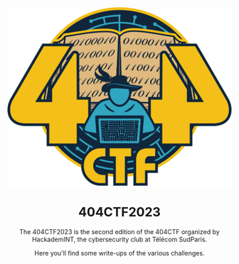 <p align="center">
  <img src="images/404CTF_Logo.png" alt="404CTF2023 Logo">
</p>
<h1 align="center">404CTF2023</h1>
<p align="center">
  The 404CTF2023 is the second edition of the 404CTF organized by HackademINT, the cybersecurity club at Télécom SudParis.
</p>
<p align="center">
  Here you'll find some write-ups of the various challenges.
</p>